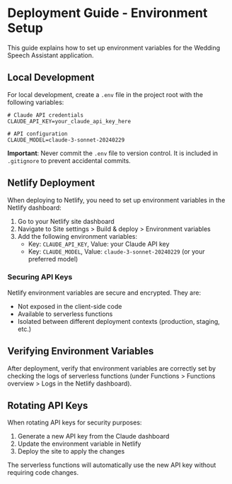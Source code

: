 # Deployment Guide - Environment Setup

This guide explains how to set up environment variables for the Wedding Speech Assistant application.

## Local Development

For local development, create a `.env` file in the project root with the following variables:

```
# Claude API credentials
CLAUDE_API_KEY=your_claude_api_key_here

# API configuration
CLAUDE_MODEL=claude-3-sonnet-20240229
```

**Important**: Never commit the `.env` file to version control. It is included in `.gitignore` to prevent accidental commits.

## Netlify Deployment

When deploying to Netlify, you need to set up environment variables in the Netlify dashboard:

1. Go to your Netlify site dashboard
2. Navigate to Site settings > Build & deploy > Environment variables
3. Add the following environment variables:
   - Key: `CLAUDE_API_KEY`, Value: your Claude API key
   - Key: `CLAUDE_MODEL`, Value: `claude-3-sonnet-20240229` (or your preferred model)

### Securing API Keys

Netlify environment variables are secure and encrypted. They are:
- Not exposed in the client-side code
- Available to serverless functions
- Isolated between different deployment contexts (production, staging, etc.)

## Verifying Environment Variables

After deployment, verify that environment variables are correctly set by checking the logs of serverless functions (under Functions > Functions overview > Logs in the Netlify dashboard).

## Rotating API Keys

When rotating API keys for security purposes:
1. Generate a new API key from the Claude dashboard
2. Update the environment variable in Netlify
3. Deploy the site to apply the changes

The serverless functions will automatically use the new API key without requiring code changes. 
